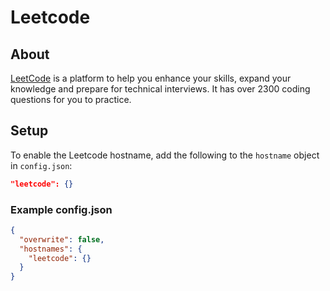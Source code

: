 # Leetcode
## About

[LeetCode](https://leetcode.com/) is a platform to help you enhance your skills,
expand your knowledge and prepare for technical interviews. It has over
2300 coding questions for you to practice.

## Setup
To enable the Leetcode hostname, add the following to the `hostname` object in `config.json`:

```json
"leetcode": {}
```

### Example config.json

```json
{
  "overwrite": false,
  "hostnames": {
    "leetcode": {}
  }
}
```
